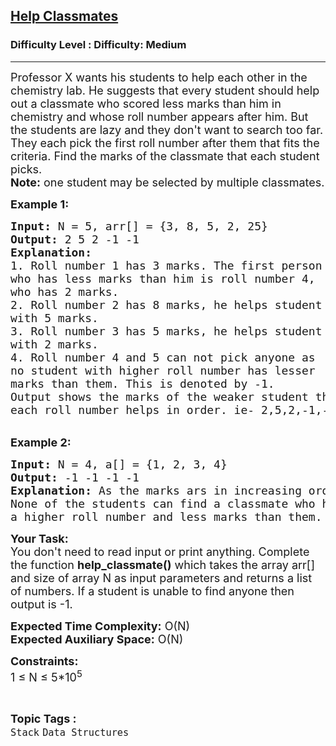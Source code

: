 <h2><a href="https://www.geeksforgeeks.org/problems/help-classmates--141631/1?page=1&category=Stack&difficulty=Medium,Hard&status=unsolved,attempted&sortBy=accuracy">Help Classmates</a></h2><h3>Difficulty Level : Difficulty: Medium</h3><hr><div class="problems_problem_content__Xm_eO"><p><span style="font-size:18px">Professor X wants his students to help each other in the chemistry lab. He suggests that every student should help out a classmate who scored less marks than him in chemistry and whose roll number appears after him. But the students are lazy and they don't want to search too far. They each pick the first roll number after them that fits the criteria. Find the marks of the classmate that each student picks.<br>
<strong>Note:</strong> one student may be selected by multiple classmates.</span></p>

<p><span style="font-size:18px"><strong>Example 1:</strong></span></p>

<pre><span style="font-size:18px"><strong>Input: </strong>N = 5, arr[] = {3, 8, 5, 2, 25}
<strong>Output:</strong> 2 5 2 -1 -1
<strong>Explanation:</strong> 
1. Roll number 1 has 3 marks. The first person 
who has less marks than him is roll number 4, 
who has 2 marks.
2. Roll number 2 has 8 marks, he helps student 
with 5 marks.
3. Roll number 3 has 5 marks, he helps student 
with 2 marks.
4. Roll number 4 and 5 can not pick anyone as 
no student with higher roll number has lesser 
marks than them. This is denoted by -1.
Output shows the marks of the weaker student that 
each roll number helps in order. ie- 2,5,2,-1,-1</span></pre>

<p><br>
<span style="font-size:18px"><strong>Example 2:</strong></span></p>

<pre><span style="font-size:18px"><strong>Input: </strong>N = 4, a[] = {1, 2, 3, 4}
<strong>Output:</strong> -1 -1 -1 -1&nbsp;
<strong>Explanation:</strong> As the marks ars in increasing order. 
None of the students can find a classmate who has 
a higher roll number and less marks than them.
</span></pre>

<p><span style="font-size:18px"><strong>Your Task: </strong>&nbsp;<br>
You don't need to read input or print anything. Complete the function <strong>help_classmate()</strong> which takes the array arr[] and&nbsp;size of array N as input parameters and returns a list of numbers. If a student is unable to find anyone then output is&nbsp;-1.</span></p>

<p><span style="font-size:18px"><strong>Expected Time Complexity:</strong> O(N)<br>
<strong>Expected Auxiliary Space:</strong> O(N)</span></p>

<p><span style="font-size:18px"><strong>Constraints:</strong><br>
1 ≤ N ≤ 5*10<sup>5</sup></span></p>
</div><br><p><span style=font-size:18px><strong>Topic Tags : </strong><br><code>Stack</code>&nbsp;<code>Data Structures</code>&nbsp;